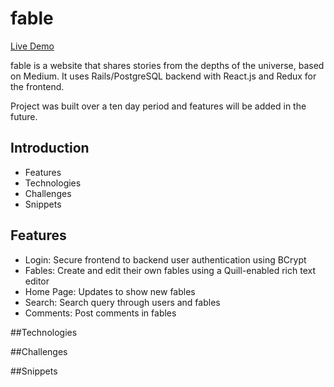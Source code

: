 # fable

[Live Demo](https://fable-one.herokuapp.com/#/)

fable is a website that shares stories from the depths of the universe, based on Medium. It uses Rails/PostgreSQL backend with React.js and Redux for the frontend. 

Project was built over a ten day period and features will be added in the future. 

## Introduction
* Features
* Technologies
* Challenges
* Snippets


## Features
* Login: Secure frontend to backend user authentication using BCrypt
* Fables: Create and edit their own fables using a Quill-enabled rich text editor
* Home Page: Updates to show new fables
* Search: Search query through users and fables 
* Comments: Post comments in fables 

##Technologies

##Challenges

##Snippets



